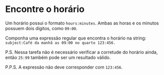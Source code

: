 # Encontre o horário

Um horário possui o formato `hours:minutes`. Ambas as horas e os minutos possuem dois dígitos, como `09:00`.

Componha uma expressão regular que encontra o horário na string: `subject:Café da manhã as 09:00 no quarto 123:456.`

P.S. Nessa tarefa não é necessário verificar a corretude do horário ainda, então `25:99` também pode ser um resultado válido.

P.P.S. A expressão não deve corresponder com `123:456`.
